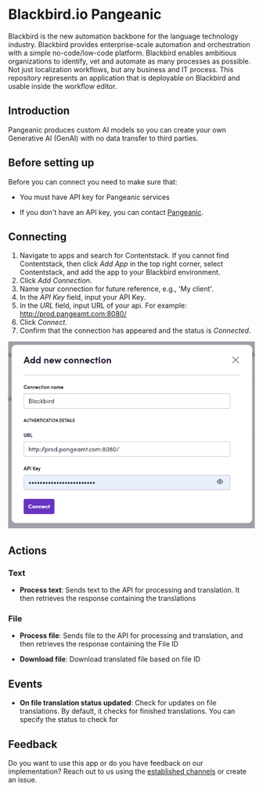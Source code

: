 # Blackbird.io Pangeanic

Blackbird is the new automation backbone for the language technology industry. Blackbird provides enterprise-scale automation and orchestration with a simple no-code/low-code platform. Blackbird enables ambitious organizations to identify, vet and automate as many processes as possible. Not just localization workflows, but any business and IT process. This repository represents an application that is deployable on Blackbird and usable inside the workflow editor.

## Introduction

<!-- begin docs -->

Pangeanic produces custom AI models so you can create your own Generative AI (GenAI) with no data transfer to third parties.

## Before setting up

Before you can connect you need to make sure that:

- You must have API key for Pangeanic services

- If you don't have an API key, you can contact [Pangeanic](https://pangeanic.com/translation-technology/translate-easy).

## Connecting 

1. Navigate to apps and search for Contentstack. If you cannot find Contentstack, then click _Add App_ in the top right corner, select Contentstack, and add the app to your Blackbird environment.
2. Click _Add Connection_.
3. Name your connection for future reference, e.g., 'My client'.
4. In the _API Key_ field, input your API Key.
5. In the _URL_ field, input URL of your api. For example: http://prod.pangeamt.com:8080/
5. Click _Connect_.
6. Confirm that the connection has appeared and the status is _Connected_.

![PangeanicConnection](image/README/PangeanicConnection.png)

## Actions

### Text

- **Process text**: Sends text to the API for processing and translation. It then retrieves the response containing the translations

### File

- **Process file**: Sends file to the API for processing and translation, and then retrieves the response containing the File ID

- **Download file**: Download translated file based on file ID

## Events

- **On file translation status updated**: Check for updates on file translations. By default, it checks for finished translations. You can specify the status to check for

## Feedback

Do you want to use this app or do you have feedback on our implementation? Reach out to us using the [established channels](https://www.blackbird.io/) or create an issue.

<!-- end docs -->
